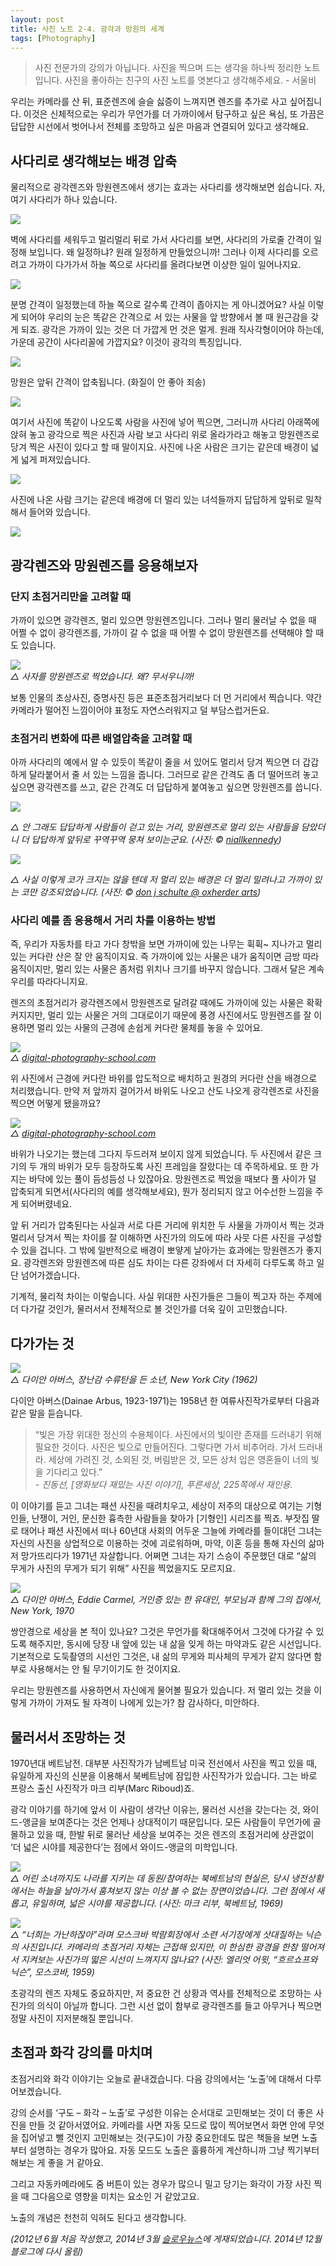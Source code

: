 ```yaml
---
layout: post
title: 사진 노트 2-4. 광각과 망원의 세계
tags: [Photography] 
---
```


> 사진 전문가의 강의가 아닙니다. 사진을 찍으며 드는 생각을 하나씩 정리한 노트입니다. 사진을 좋아하는 친구의 사진 노트를 엿본다고 생각해주세요. - 서울비

우리는 카메라를 산 뒤, 표준렌즈에 슬슬 싫증이 느껴지면 렌즈를 추가로 사고 싶어집니다. 이것은 신체적으로는 우리가 무언가를 더 가까이에서 탐구하고 싶은 욕심, 또 가끔은 답답한 시선에서 벗어나서 전체를 조망하고 싶은 마음과 연결되어 있다고 생각해요.

<div id="toc"><p class="toc_title"></p></div>

## 사다리로 생각해보는 배경 압축

물리적으로 광각렌즈와 망원렌즈에서 생기는 효과는 사다리를 생각해보면 쉽습니다. 자, 여기 사다리가 하나 있습니다.

![](https://lh3.googleusercontent.com/-zJDIk6Mvq_s/VI5GncITNAI/AAAAAAABTpc/zlSNsqI4CWg/s0/01.jpg)


벽에 사다리를 세워두고 멀리멀리 뒤로 가서 사다리를 보면, 사다리의 가로줄 간격이 일정해 보입니다. 왜 일정하냐? 원래 일정하게 만들었으니까! 그러나 이제 사다리를 오르려고 가까이 다가가서 하늘 쪽으로 사다리를 올려다보면 이상한 일이 일어나지요.

![](https://lh4.googleusercontent.com/-hLW0twh2fLQ/VI5GrtHbE_I/AAAAAAABTpk/GU2D-hOu7lo/s0/02.jpg)


분명 간격이 일정했는데 하늘 쪽으로 갈수록 간격이 좁아지는 게 아니겠어요? 사실 이렇게 되어야 우리의 눈은 똑같은 간격으로 서 있는 사물을 앞 방향에서 볼 때 원근감을 갖게 되죠. 광각은 가까이 있는 것은 더 가깝게 먼 것은 멀게. 원래 직사각형이어야 하는데, 가운데 공간이 사다리꼴에 가깝지요? 이것이 광각의 특징입니다.

![](https://lh4.googleusercontent.com/-6kwyJ-z1X8w/VI5GtqaXcmI/AAAAAAABTps/FMBwojDCzP0/s0/03.jpg)


망원은 앞뒤 간격이 압축됩니다. (화질이 안 좋아 죄송)

![](https://lh5.googleusercontent.com/-Z5H3pL54yjA/VI5Gwk00nAI/AAAAAAABTp0/wWFS5snrRhI/s0/04.jpg)

여기서 사진에 똑같이 나오도록 사람을 사진에 넣어 찍으면, 그러니까 사다리 아래쪽에 앉혀 놓고 광각으로 찍은 사진과 사람 보고 사다리 위로 올라가라고 해놓고 망원렌즈로 당겨 찍은 사진이 있다고 할 때 말이지요. 사진에 나온 사람은 크기는 같은데 배경이 넓게 넓게 퍼져있습니다.

![](https://lh6.googleusercontent.com/-JYvqMhuBVzw/VI5G7bye0zI/AAAAAAABTp8/EZn-pxevAPo/s0/05.jpg)

사진에 나온 사람 크기는 같은데 배경에 더 멀리 있는 녀석들까지 답답하게 앞뒤로 밀착해서 들어와 있습니다.

![](https://lh3.googleusercontent.com/-aCkggChKHxo/VI5G9dnv5MI/AAAAAAABTqE/2rmnZoWC9Uk/s0/06.jpg)


## 광각렌즈와 망원렌즈를 응용해보자

### 단지 초점거리만을 고려할 때

가까이 있으면 광각렌즈, 멀리 있으면 망원렌즈입니다. 그러나 멀리 물러날 수 없을 때 어쩔 수 없이 광각렌즈를, 가까이 갈 수 없을 때 어쩔 수 없이 망원렌즈를 선택해야 할 때도 있습니다.

![](https://lh4.googleusercontent.com/-9OBgPieH1fg/VI5HAHf5SaI/AAAAAAABTqM/lHl7n5xGdps/s0/07.jpg)   
*△ 사자를 망원렌즈로 찍었습니다. 왜? 무서우니까!*

보통 인물의 초상사진, 증명사진 등은 표준초점거리보다 더 먼 거리에서 찍습니다. 약간 카메라가 떨어진 느낌이어야 표정도 자연스러워지고 덜 부담스럽거든요.

### 초점거리 변화에 따른 배열압축을 고려할 때

아까 사다리의 예에서 알 수 있듯이 똑같이 줄을 서 있어도 멀리서 당겨 찍으면 더 갑갑하게 달라붙어서 줄 서 있는 느낌을 줍니다. 그러므로 같은 간격도 좀 더 떨어뜨려 놓고 싶으면 광각렌즈를 쓰고, 같은 간격도 더 답답하게 붙여놓고 싶으면 망원렌즈를 씁니다.

![](https://lh6.googleusercontent.com/-_FJ0md_wOD4/VI5HGlupmJI/AAAAAAABTqU/aU6vIzHXnyk/s0/08.jpg)

*△ 안 그래도 답답하게 사람들이 걷고 있는 거리, 망원렌즈로 멀리 있는 사람들을 담았더니 더 답답하게 앞뒤로 꾸역꾸역 뭉쳐 보이는군요. (사진: © [nial­lkennedy](http://www.flickr.com/photos/niallkennedy/668454536))*

![](https://lh5.googleusercontent.com/-zjuWGI8alG0/VI5HLb_dirI/AAAAAAABTqc/_-cyGlLy23k/s0/09.jpg)

*△ 사실 이렇게 코가 크지는 않을 텐데 저 멀리 있는 배경은 더 멀리 밀려나고 가까이 있는 코만 강조되었습니다. (사진: © [don j schulte @ oxherder arts](http://www.flickr.com/photos/oxherder/4600784532/))*

### 사다리 예를 좀 응용해서 거리 차를 이용하는 방법

즉, 우리가 자동차를 타고 가다 창밖을 보면 가까이에 있는 나무는 휙휙~ 지나가고 멀리 있는 커다란 산은 잘 안 움직이지요. 즉 가까이에 있는 사물은 내가 움직이면 금방 따라 움직이지만, 멀리 있는 사물은 좀처럼 위치나 크기를 바꾸지 않습니다. 그래서 달은 계속 우리를 따라다니지요.

렌즈의 초점거리가 광각렌즈에서 망원렌즈로 달려갈 때에도 가까이에 있는 사물은 확확 커지지만, 멀리 있는 사물은 거의 그대로이기 때문에 풍경 사진에서도 망원렌즈를 잘 이용하면 멀리 있는 사물의 근경에 손쉽게 커다란 물체를 놓을 수 있어요.


![](https://lh3.googleusercontent.com/-kStxFXtc9xw/VI5HSMBMMiI/AAAAAAABTqk/3b_HqaJau0c/s0/10.jpg)   
*△ [digital-photography-school.com](http://digital-photography-school.com/)*

위 사진에서 근경에 커다란 바위를 압도적으로 배치하고 원경의 커다란 산을 배경으로 처리했습니다. 만약 저 앞까지 걸어가서 바위도 나오고 산도 나오게 광각렌즈로 사진을 찍으면 어떻게 됐을까요?

![](https://lh5.googleusercontent.com/-XAehXXDKbjA/VI5HTxKvhBI/AAAAAAABTqs/7Tz9VdYUxoI/s0/11.jpg)   
*△ [digital-photography-school.com](http://digital-photography-school.com/)*

바위가 나오기는 했는데 그다지 두드러져 보이지 않게 되었습니다. 두 사진에서 같은 크기의 두 개의 바위가 모두 등장하도록 사진 프레임을 잘랐다는 데 주목하세요. 또 한 가지는 바닥에 있는 풀이 듬성듬성 나 있잖아요. 망원렌즈로 찍었을 때보다 풀 사이가 덜 압축되게 되면서(사다리의 예를 생각해보세요), 뭔가 정리되지 않고 어수선한 느낌을 주게 되어버렸네요.

앞 뒤 거리가 압축된다는 사실과 서로 다른 거리에 위치한 두 사물을 가까이서 찍는 것과 멀리서 당겨서 찍는 차이를 잘 이해하면 사진가의 의도에 따라 사뭇 다른 사진을 구성할 수 있을 겁니다. 그 밖에 일반적으로 배경이 뽀얗게 날아가는 효과에는 망원렌즈가 좋지요. 광각렌즈와 망원렌즈에 따른 심도 차이는 다른 강좌에서 더 자세히 다루도록 하고 일단 넘어가겠습니다.

기계적, 물리적 차이는 이렇습니다. 사실 위대한 사진가들은 그들이 찍고자 하는 주제에 더 다가갈 것인가, 물러서서 전체적으로 볼 것인가를 더욱 깊이 고민했습니다.

## 다가가는 것

![](https://lh3.googleusercontent.com/-Y3oMdnrUQu4/VI5HYsMO3BI/AAAAAAABTq0/Jzr20TpxKp0/s0/12.jpg)   
*△ 다이안 아버스, 장난감 수류탄을 든 소년, New York City (1962)*

다이안 아버스­(Dainae Arbus, 1923-1971)는 1958년 한 여류사진작가로부터 다음과 같은 말을 듣습니다.

> “빛은 가장 위대한 정신의 수용체이다. 사진에서의 빛이란 존재를 드러내기 위해 필요한 것이다. 사진은 빛으로 만들어진다. 그렇다면 가서 비추어라. 가서 드러내라. 세상에 가려진 것, 소외된 것, 버림받은 것, 모든 상처 입은 영혼들이 너의 빛을 기다리고 있다.”   
*\- 진동선, [영화보다 재밌는 사진 이야기], 푸른세상, 225쪽에서 재인용.*

이 이야기를 듣고 그녀는 패션 사진을 때려치우고, 세상이 저주의 대상으로 여기는 기형인들, 난쟁이, 거인, 문신한 흉측한 사람들을 찾아가 [기형인] 시리즈를 찍죠. 부잣집 딸로 태어나 패션 사진에서 떠나 60년대 사회의 어두운 그늘에 카메라를 들이대던 그녀는 자신의 사진을 상업적으로 이용하는 것에 괴로워하며, 마약, 이혼 등을 통해 자신의 삶마저 망가뜨리다가 1971년 자살합니다. 어쩌면 그녀는 자기 스승이 주문했던 대로 “삶의 무게가 사진의 무게가 되기 위해” 사진을 찍었을지도 모르지요.

![](https://lh4.googleusercontent.com/-5Duo2crGT9g/VI5HbFRF1NI/AAAAAAABTq8/LJ3nibq-HGY/s0/13.jpg)   
*△ 다이안 아버스, Eddie Carmel, 거인증 있는 한 유대인, 부모님과 함께 그의 집에서, New York, 1970*

쌍안경으로 세상을 본 적이 있나요? 그것은 무언가를 확대해주어서 그것에 다가갈 수 있도록 해주지만, 동시에 당장 내 앞에 있는 내 삶을 잊게 하는 마약과도 같은 시선입니다. 기본적으로 도둑촬영의 시선인 그것은, 내 삶의 무게와 피사체의 무게가 같지 않다면 함부로 사용해서는 안 될 무기이기도 한 것이지요.

우리는 망원렌즈를 사용하면서 자신에게 물어볼 필요가 있습니다. 저 멀리 있는 것을 이렇게 가까이 가져도 될 자격이 나에게 있는가? 참 감사하다, 미안하다.

## 물러서서 조망하는 것

1970년대 베트남전. 대부분 사진작가가 남베트남 미국 전선에서 사진을 찍고 있을 때, 유일하게 자신의 신분을 이용해서 북베트남에 잠입한 사진작가가 있습니다. 그는 바로 프랑스 출신 사진작가 마크 리부(Marc Riboud)죠.

광각 이야기를 하기에 앞서 이 사람이 생각난 이유는, 물러선 시선을 갖는다는 것, 와이드-앵글을 보여준다는 것은 언제나 상대적이기 때문입니다. 모든 사람들이 무언가에 골몰하고 있을 때, 한발 뒤로 물러난 세상을 보여주는 것은 렌즈의 초점거리에 상관없이 ‘더 넓은 시야를 제공한다’는 점에서 와이드-앵글의 미학입니다.

![](https://lh3.googleusercontent.com/-ufKmzR6S5IQ/VI5HeKLII5I/AAAAAAABTrE/YpOvfTY041g/s0/15.jpg)   
*△ 어린 소녀까지도 나라를 지키는 데 동원/참여하는 북베트남의 현실은, 당시 냉전상황에서는 하늘을 날아가서 훔쳐보지 않는 이상 볼 수 없는 장면이었습니다. 그런 점에서 새롭고, 유일하며, 넓은 시야를 제공합니다. (사진: 마크 리부, 북베트남, 1969)*


![](https://lh5.googleusercontent.com/-ckoukaiOlJ8/VI5HgEVWvsI/AAAAAAABTrM/N5enzTBBHT8/s0/16.jpg)   
*△ “너희는 가난하잖아”라며 모스크바 박람회장에서 소련 서기장에게 삿대질하는 닉슨의 사진입니다. 카메라의 초점거리 자체는 근접해 있지만, 이 한심한 광경을 한참 떨어져서 지켜보는 사진가의 떫은 시선이 느껴지지 않나요? (사진: 엘리엇 어윗, “흐르쇼프와 닉슨”, 모스코바, 1959)*

초광각의 렌즈 자체도 중요하지만, 저 중요한 건 상황과 역사를 전체적으로 조망하는 사진가의 의식이 아닐까 합니다. 그런 시선 없이 함부로 광각렌즈를 들고 아무거나 찍으면 정말 사진이 지저분해질 뿐입니다.

## 초점과 화각 강의를 마치며 

초점거리와 화각 이야기는 오늘로 끝내겠습니다. 다음 강의에서는 ‘노출’에 대해서 다루어보겠습니다.

강의 순서를 ‘구도 – 화각 – 노출’로 구성한 이유는 순서대로 고민해보는 것이 더 좋은 사진을 만들 것 같아서였어요. 카메라를 사면 자동 모드로 많이 찍어보면서 화면 안에 무엇을 집어넣고 뺄 것인지 고민해보는 것(구도)이 가장 중요한데도 많은 책들을 보면 노출부터 설명하는 경우가 많아요. 자동 모드도 노출은 훌륭하게 계산하니까 그냥 찍기부터 해보는 게 좋을 거 같아요.

그리고 자동카메라에도 줌 버튼이 있는 경우가 많으니 밀고 당기는 화각이 가장 사진 찍을 때 그다음으로 영향을 미치는 요소인 거 같았고요.

노출의 개념은 천천히 익혀도 된다고 생각합니다.


*(2012년 6월 처음 작성했고, 2014년 3월 [슬로우뉴스](http://slownews.kr/21557)에 게재되었습니다. 2014년 12월 블로그에 다시 올림)*

